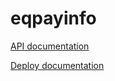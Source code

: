 # eqpayinfo

[API documentation](https://github.com/eqpayproject/eqpayinfo-api/blob/master/README.md)

[Deploy documentation](https://github.com/eqpayproject/eqpayinfo/blob/master/doc/deploy.md)
